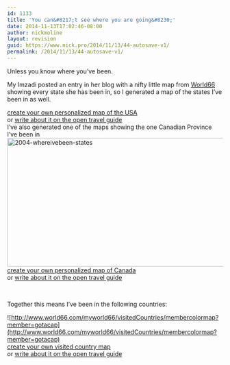 ```yaml
---
id: 1133
title: 'You can&#8217;t see where you are going&#8230;'
date: 2014-11-13T17:02:46-08:00
author: nickmoline
layout: revision
guid: https://www.nick.pro/2014/11/13/44-autosave-v1/
permalink: /2014/11/13/44-autosave-v1/
---
```

Unless you know where you&#8217;ve been.

My Imzadi <span class="removed_link" title="http://kalin.dreamrpg.com/archives/000093.html">posted an entry</span> in her blog with a nifty little map from <a href="http://www.world66.com/" target="_outside">World66</a> showing every state she has been in, so I generated a map of the states I&#8217;ve been in as well. <!--more-->

  
[create your own personalized map of the USA](http://www.world66.com/myworld66)  
or [write about it on the open travel guide](http://www.world66.com)  
I&#8217;ve also generated one of the maps showing the one Canadian Province I&#8217;ve been in  
[<img class="alignnone wp-image-1132 size-full" src="https://i2.wp.com/nick.holodeck3.com/wp-content/uploads/sites/4/2004/04/2004-whereivebeen-states.gif?resize=580%2C300" alt="2004-whereivebeen-states" width="580" height="300" data-recalc-dims="1" />](https://i2.wp.com/nick.holodeck3.com/wp-content/uploads/sites/4/2004/04/2004-whereivebeen-states.gif)  
[create your own personalized map of Canada](http://www.world66.com/myworld66/visitedCanadianStates)  
or [write about it on the open travel guide](http://www.world66.com)

<div align="left">
  <p>
    &nbsp;
  </p>
  
  <div align="left">
    Together this means I&#8217;ve been in the following countries:
  </div>
</div>

![http://www.world66.com/myworld66/visitedCountries/membercolormap?member=gotacap](http://www.world66.com/myworld66/visitedCountries/membercolormap?member=gotacap)  
[create your own visited country map](http://www.world66.com/myworld66)  
or [write about it on the open travel guide](http://www.world66.com)
